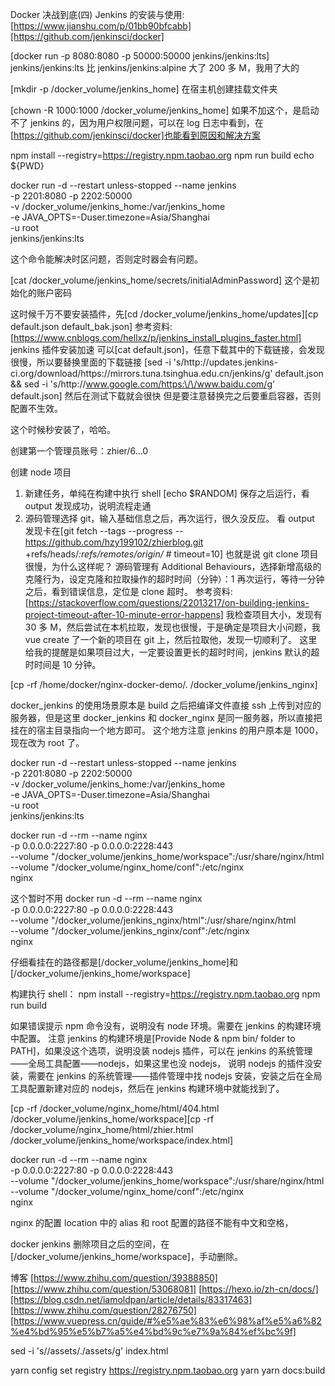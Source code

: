 Docker 决战到底(四) Jenkins 的安装与使用:[https://www.jianshu.com/p/01bb90bfcabb][https://github.com/jenkinsci/docker]

[docker run -p 8080:8080 -p 50000:50000 jenkins/jenkins:lts]
jenkins/jenkins:lts 比 jenkins/jenkins:alpine 大了 200 多 M，我用了大的

[mkdir -p /docker_volume/jenkins_home]
在宿主机创建挂载文件夹

[chown -R 1000:1000 /docker_volume/jenkins_home]
如果不加这个，是启动不了 jenkins 的，因为用户权限问题，可以在 log 日志中看到，在[https://github.com/jenkinsci/docker]也能看到原因和解决方案

npm install --registry=https://registry.npm.taobao.org
npm run build
echo \${PWD}

docker run -d --restart unless-stopped --name jenkins \
 -p 2201:8080 -p 2202:50000 \
 -v /docker_volume/jenkins_home:/var/jenkins_home \
 -e JAVA_OPTS=-Duser.timezone=Asia/Shanghai \
 -u root \
 jenkins/jenkins:lts

这个命令能解决时区问题，否则定时器会有问题。

[cat /docker_volume/jenkins_home/secrets/initialAdminPassword]
这个是初始化的账户密码

这时候千万不要安装插件，先[cd /docker_volume/jenkins_home/updates][cp default.json default_bak.json]
参考资料:[https://www.cnblogs.com/hellxz/p/jenkins_install_plugins_faster.html]
jenkins 插件安装加速
可以[cat default.json]，任意下载其中的下载链接，会发现很慢，所以要替换里面的下载链接
[sed -i 's/http:\/\/updates.jenkins-ci.org\/download/https:\/\/mirrors.tuna.tsinghua.edu.cn\/jenkins/g' default.json && sed -i 's/http:\/\/www.google.com/https:\/\/www.baidu.com/g' default.json]
然后在测试下载就会很快
但是要注意替换完之后要重启容器，否则配置不生效。

这个时候秒安装了，哈哈。

创建第一个管理员账号：zhier/6...0

创建 node 项目

1. 新建任务，单纯在构建中执行 shell
   [echo $RANDOM]
   保存之后运行，看 output 发现成功，说明流程走通
2. 源码管理选择 git，输入基础信息之后，再次运行，很久没反应。
   看 output 发现卡在[git fetch --tags --progress -- https://github.com/hzy199102/zhierblog.git +refs/heads/*:refs/remotes/origin/* # timeout=10]
   也就是说 git clone 项目很慢，为什么这样呢？
   源码管理有 Additional Behaviours，选择新增高级的克隆行为，设定克隆和拉取操作的超时时间（分钟）：1
   再次运行，等待一分钟之后，看到错误信息，定位是 clone 超时。
   参考资料:[https://stackoverflow.com/questions/22013217/on-building-jenkins-project-timeout-after-10-minute-error-happens]
   我检查项目大小，发现有 30 多 M，然后尝试在本机拉取，发现也很慢，于是确定是项目大小问题，我 vue create 了一个新的项目在 git 上，然后拉取他，发现一切顺利了。
   这里给我的提醒是如果项目过大，一定要设置更长的超时时间，jenkins 默认的超时时间是 10 分钟。

[cp -rf /home/docker/nginx-docker-demo/. /docker_volume/jenkins_nginx]

docker_jenkins 的使用场景原本是 build 之后把编译文件直接 ssh 上传到对应的服务器，但是这里 docker_jenkins 和 docker_nginx 是同一服务器，所以直接把挂在的宿主目录指向一个地方即可。
这个地方注意 jenkins 的用户原本是 1000，现在改为 root 了。

docker run -d --restart unless-stopped --name jenkins \
 -p 2201:8080 -p 2202:50000 \
 -v /docker_volume/jenkins_home:/var/jenkins_home \
 -e JAVA_OPTS=-Duser.timezone=Asia/Shanghai \
 -u root \
 jenkins/jenkins:lts

docker run -d --rm --name nginx \
 -p 0.0.0.0:2227:80 -p 0.0.0.0:2228:443 \
 --volume "/docker_volume/jenkins_home/workspace":/usr/share/nginx/html \
 --volume "/docker_volume/nginx_home/conf":/etc/nginx \
 nginx

这个暂时不用
docker run -d --rm --name nginx \
 -p 0.0.0.0:2227:80 -p 0.0.0.0:2228:443 \
 --volume "/docker_volume/jenkins_nginx/html":/usr/share/nginx/html \
 --volume "/docker_volume/jenkins_nginx/conf":/etc/nginx \
 nginx

仔细看挂在的路径都是[/docker_volume/jenkins_home]和[/docker_volume/jenkins_home/workspace]

构建执行 shell：
npm install --registry=https://registry.npm.taobao.org
npm run build

如果错误提示 npm 命令没有，说明没有 node 环境。需要在 jenkins 的构建环境中配置。
注意 jenkins 的构建环境是[Provide Node & npm bin/ folder to PATH]，如果没这个选项，说明没装 nodejs 插件，可以在 jenkins 的系统管理——全局工具配置——nodejs，如果这里也没 nodejs，
说明 nodejs 的插件没安装，需要在 jenkins 的系统管理——插件管理中找 nodejs 安装，安装之后在全局工具配置新建对应的 nodejs，然后在 jenkins 构建环境中就能找到了。

[cp -rf /docker_volume/nginx_home/html/404.html /docker_volume/jenkins_home/workspace][cp -rf /docker_volume/nginx_home/html/zhier.html /docker_volume/jenkins_home/workspace/index.html]

docker run -d --rm --name nginx \
 -p 0.0.0.0:2227:80 -p 0.0.0.0:2228:443 \
 --volume "/docker_volume/jenkins_home/workspace":/usr/share/nginx/html \
 --volume "/docker_volume/nginx_home/conf":/etc/nginx \
 nginx

nginx 的配置
location 中的 alias 和 root 配置的路径不能有中文和空格，

docker jenkins 删除项目之后的空间，在[/docker_volume/jenkins_home/workspace]，手动删除。

博客
[https://www.zhihu.com/question/39388850][https://www.zhihu.com/question/53068081]
[https://hexo.io/zh-cn/docs/][https://blog.csdn.net/iamoldpan/article/details/83317463]
[https://www.zhihu.com/question/28276750][https://www.vuepress.cn/guide/#%e5%ae%83%e6%98%af%e5%a6%82%e4%bd%95%e5%b7%a5%e4%bd%9c%e7%9a%84%ef%bc%9f]

sed -i 's/\/assets/.\/assets/g' index.html

yarn config set registry https://registry.npm.taobao.org
yarn
yarn docs:build
